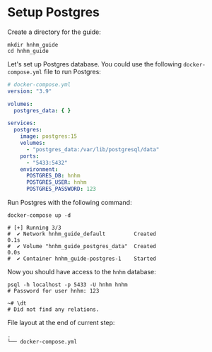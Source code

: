 # Setup Postgres
Create a directory for the guide:
```shell
mkdir hnhm_guide
cd hnhm_guide
```

Let's set up Postgres database. You could use the following `docker-compose.yml` file to run Postgres:
```yaml
# docker-compose.yml 
version: "3.9"

volumes:
  postgres_data: { }

services:
  postgres:
    image: postgres:15
    volumes:
      - "postgres_data:/var/lib/postgresql/data"
    ports:
      - "5433:5432"
    environment:
      POSTGRES_DB: hnhm
      POSTGRES_USER: hnhm
      POSTGRES_PASSWORD: 123
```

Run Postgres with the following command:
```shell
docker-compose up -d

# [+] Running 3/3
#  ✔ Network hnhm_guide_default         Created                                                                                                                                      0.1s 
#  ✔ Volume "hnhm_guide_postgres_data"  Created                                                                                                                                      0.0s 
#  ✔ Container hnhm_guide-postgres-1    Started
```

Now you should have access to the `hnhm` database:
```shell
psql -h localhost -p 5433 -U hnhm hnhm
# Password for user hnhm: 123

~# \dt
# Did not find any relations.
```

File layout at the end of current step:
```
.
└── docker-compose.yml
```
